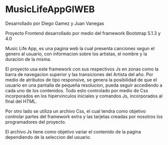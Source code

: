 # MusicLifeAppGIWEB

Desarrollado por Diego Gamez y Juan Vanegas

Proyecto Frontend desarrollado por medio del framework Bootstrap 5.1.3 y 4.0

Music Life App, es una pagina web la cual presenta canciones segun el genero al usuario, con informacion sobre los artistas, el nombre y la duracion de la misma.

El proyecto usa este framework con sus respectivos Js en zonas como la barra de navegacion superior y las transiciones del Artista del año.
Por medio de atributos de tipo responsive, se genera la posibilidad de que el usuario en una pantalla de pequeña resolucion, pueda seguir accediendo a cada uno de los contenidos. Todo esto controlado por medio de Css incorporados en los hipervinculos iniciales y comandos Js, incorporados al final del HTML.

Por otro lado se utiliza un archivo Css, el cual tendra como objetivo controlar partes del framework extra y las tarjetas creadas por nosotros los programadores del proyecto.

El archivo Js tiene como objetivo variar el contenido de la pagina dependiendo de la seleccion del usuario.
